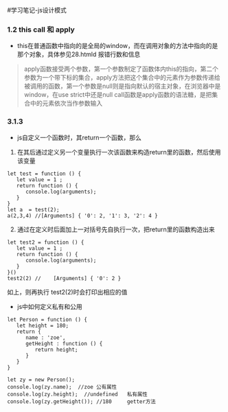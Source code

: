 #学习笔记-js设计模式
### 1.2 this call 和 apply 
* this在普通函数中指向的是全局的window，而在调用对象的方法中指向的是那个对象，具体参见28.htmld 报错行数和信息    
> apply函数接受两个参数，第一个参数制定了函数体内this的指向，第二个参数为一个带下标的集合，apply方法把这个集合中的元素作为参数传递给被调用的函数，第一个参数是null则是指向默认的宿主对象，在浏览器中是window，在use strict中还是null
> call函数是apply函数的语法糖，是把集合中的元素依次当作参数输入
### 3.1.3
* js自定义一个函数时，其return一个函数，那么
1. 在其后通过定义另一个变量执行一次该函数来构造return里的函数，然后使用该变量
```
let test = function () {
   let value = 1 ;
   return function () {
      console.log(arguments);
   }
}
let a  = test(2);
a(2,3,4) //[Arguments] { '0': 2, '1': 3, '2': 4 }
```
2. 通过在定义时后面加上一对括号先自执行一次，把return里的函数构造出来
```
let test2 = function () {
   let value = 1 ;
   return function () {
      console.log(arguments);
   }
}()  
test2(2) //    [Arguments] { '0': 2 }
```
如上，则再执行 test2(2)时会打印出相应的值

* js中如何定义私有和公用
```
let Person = function () {
   let height = 180;
   return {
      name : 'zoe',
      getHeight : function () {
         return height;
      }
   }
}

let zy = new Person();
console.log(zy.name);  //zoe 公有属性
console.log(zy.height);  //undefined   私有属性
console.log(zy.getHeight()); //180     getter方法
```

































